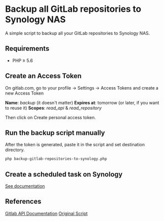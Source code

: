 # Backup all GitLab repositories to Synology NAS

A simple script to backup all your GitLab repositories to Synology NAS.

## Requirements

- PHP ≥ 5.6

## Create an Access Token

On gitlab.com, go to your profile -> Settings -> Access Tokens and create a new Access Token

**Name**: _backup_ (it doesn't matter)
**Expires at**: tomorrow (or later, if you want to reuse it)
**Scopes**: _read_api_ & _read_repository_

Then click on Create personal access token.

## Run the backup script manually

After the token is generated, paste it in the script and set destination directory.

```bash
php backup-gitlab-repositories-to-synology.php
```

## Create a scheduled task on Synology

[See documentation](https://www.synology.com/en-uk/knowledgebase/DSM/help/DSM/AdminCenter/system_taskscheduler)

## References

[Gitlab API Documentation](https://docs.gitlab.com/ee/api/)
[Original Script](https://gist.github.com/roydejong/165c72a87da332d1c34b2ec486a7e5bd)
